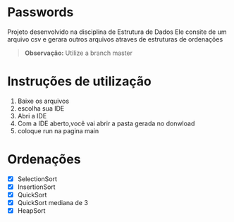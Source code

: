 # Passwords
Projeto desenvolvido na disciplina de Estrutura de Dados
Ele consite de um arquivo csv e gerara outros arquivos atraves de estruturas de ordenações

> <b> Observação:</b> Utilize a branch master

# Instruções de utilização
1. Baixe os arquivos
2. escolha sua IDE
3. Abri a IDE
4. Com a IDE aberto,você vai abrir a pasta gerada no donwload
5. coloque run na pagina main

# Ordenações
- [x] SelectionSort
- [x] InsertionSort
- [x] QuickSort
- [x] QuickSort mediana de 3
- [x] HeapSort
